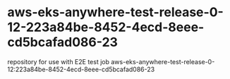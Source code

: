 # aws-eks-anywhere-test-release-0-12-223a84be-8452-4ecd-8eee-cd5bcafad086-23
repository for use with E2E test job aws-eks-anywhere-test-release-0-12:223a84be-8452-4ecd-8eee-cd5bcafad086-23
